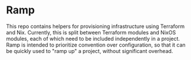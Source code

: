 # Ramp

This repo contains helpers for provisioning infrastructure using
Terraform and Nix. Currently, this is split between Terraform modules
and NixOS modules, each of which need to be included independently in a
project. Ramp is intended to prioritize convention over configuration,
so that it can be quickly used to "ramp up" a project, without
significant overhead.
